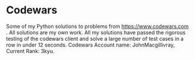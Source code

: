 # Codewars
Some of my Python solutions to problems from https://www.codewars.com .
All solutions are my own work. All my solutions have passed the rigorous testing of the codewars client and solve a large number of test cases in a row in under 12 seconds.
Codewars Account name: JohnMacgillivray, Current Rank: 3kyu.

